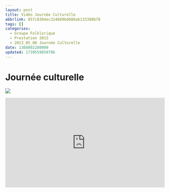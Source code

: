 ```yaml
---
layout: post
title: Vidéo Journée Culturelle
abbrlink: 857c8304ec324689bd608ab133389b78
tags: []
categories:
  - Groupe Folklorique
  - Prestation 2013
  - 2013_05_08 Journée Culturelle
date: 1368002280000
updated: 1739559050786
---
```


# Journée culturelle

[<img src="/resources/0db12ff306e3437fa1fbbf4bba779ec5.png">](https://youtu.be/4U1IL3gXywQ)

<div style="position:relative; padding-bottom:56.25%; height:0; overflow:hidden; max-width:100%; width:100%;">
  <iframe src="https://www.youtube.com/embed/4U1IL3gXywQ" 
          style="position:absolute; top:0; left:0; width:100%; height:100%;" 
          frameborder="0" allow="accelerometer; autoplay; encrypted-media; gyroscope; picture-in-picture" 
          allowfullscreen>
  </iframe>
</div>
